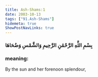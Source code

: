 ```yaml
---
title: Ash-Shams:1
date: 2003-10-13
tags: ["91.Ash-Shams"]
hidemeta: true 
ShowPostNavLinks: true 
---
```

### بِسْمِ اللَّهِ الرَّحْمَٰنِ الرَّحِيمِ وَالشَّمْسِ وَضُحَاهَا
### meaning: 
By the sun and her forenoon splendour,
